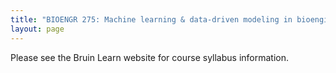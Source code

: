 ```yaml
---
title: "BIOENGR 275: Machine learning & data-driven modeling in bioengineering"
layout: page
---
```


Please see the Bruin Learn website for course syllabus information.
